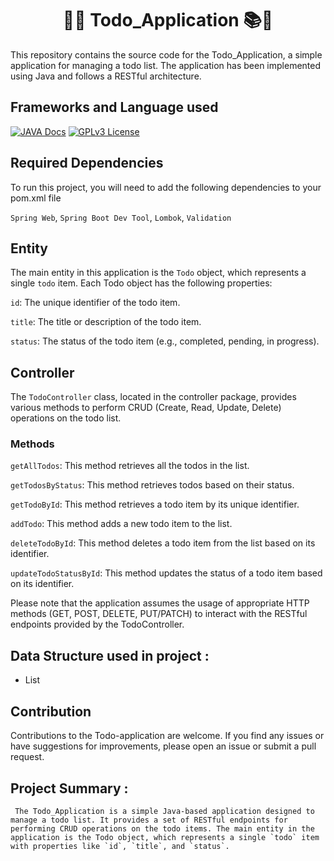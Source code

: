 

<h1 align=center>📔📖 Todo_Application 📚📃</h1>

This repository contains the source code for the Todo_Application, a simple application for managing a todo list. The application has been implemented using Java and follows a RESTful architecture.


## Frameworks and Language used

[![JAVA Docs](https://img.shields.io/badge/JAVA-v20.0.1-blue.svg)](https://docs.oracle.com/en/java/)
[![GPLv3 License](https://img.shields.io/badge/Spring_Boot-v3.0.6-yellow.svg)](https://docs.spring.io/spring-boot/docs/current/reference/htmlsingle/)


## Required Dependencies

To run this project, you will need to add the following dependencies to your pom.xml file

`Spring Web`, `Spring Boot Dev Tool`, `Lombok`, `Validation`

## Entity
The main entity in this application is the `Todo` object, which represents a single `todo` item. Each Todo object has the following properties:

`id`: The unique identifier of the todo item.

`title`: The title or description of the todo item.

`status`: The status of the todo item (e.g., completed, pending, in progress).


## Controller
The `TodoController` class, located in the controller package, provides various methods to perform CRUD (Create, Read, Update, Delete) operations on the todo list.

### Methods
`getAllTodos`: This method retrieves all the todos in the list.

`getTodosByStatus`: This method retrieves todos based on their status.

`getTodoById`: This method retrieves a todo item by its unique identifier.

`addTodo`: This method adds a new todo item to the list.

`deleteTodoById`: This method deletes a todo item from the list based on its identifier.

`updateTodoStatusById`: This method updates the status of a todo item based on its identifier.


Please note that the application assumes the usage of appropriate HTTP methods (GET, POST, DELETE, PUT/PATCH) to interact with the RESTful endpoints provided by the TodoController.

## Data Structure used in project :
- List

## Contribution
Contributions to the Todo-application are welcome. If you find any issues or have suggestions for improvements, please open an issue or submit a pull request.

## Project Summary :

````
 The Todo_Application is a simple Java-based application designed to manage a todo list. It provides a set of RESTful endpoints for performing CRUD operations on the todo items. The main entity in the application is the Todo object, which represents a single `todo` item with properties like `id`, `title`, and `status`.
 
````


